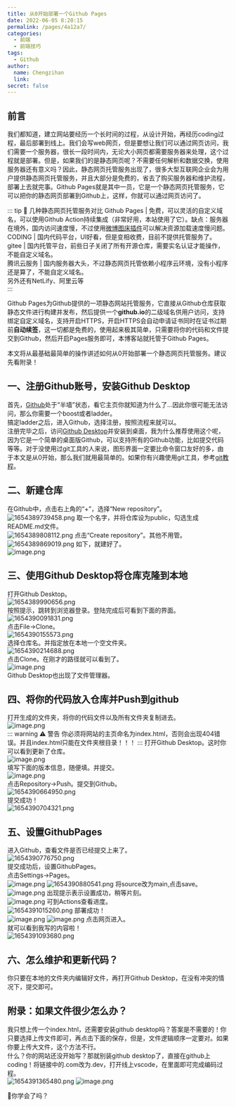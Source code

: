 ```yaml
---
title: 从0开始部署一个Github Pages
date: 2022-06-05 8:20:15
permalink: /pages/4a12a7/
categories:
  - 前端
  - 前端技巧
tags:
  - Github
author: 
  name: Chengzihan
  link: 
secret: false
---
```

## 前言

我们都知道，建立网站要经历一个长时间的过程，从设计开始，再经历coding过程，最后部署到线上。我们会写web网页，但是要想让我们可以通过网页访问，我们需要一个服务器，很长一段时间内，无论大小网页都需要服务器来处理，这个过程就是部署。但是，如果我们的是静态网页呢？不需要任何解析和数据交换，使用服务器还有意义吗？因此，静态网页托管服务出现了，很多大型互联网企业会为用户提供静态网页托管服务，并且大部分是免费的，省去了购买服务器和维护流程，部署上去就完事。Github Pages就是其中一员，它是一个静态网页托管服务，它可以把你的静态网页部署到Github上，这样，你就可以通过网页访问了。

::: tip 🔔 几种静态网页托管服务对比
Github Pages | 免费，可以灵活的自定义域名，可以使用Github Action持续集成（非常好用，本站使用了它）。缺点：服务器在境外，国内访问速度慢，不过使用[微博图床插件](https://chrome.google.com/webstore/detail/%E5%BE%AE%E5%8D%9A%E5%9B%BE%E5%BA%8A/pinjkilghdfhnkibhcangnpmcpdpmehk)可以解决资源加载速度慢问题。  
CODING | 国内代码平台，UI好看，但是变相收费，目前不提供托管服务了。  
gitee  | 国内托管平台，前些日子关闭了所有开源仓库，需要实名认证才能操作，不能自定义域名。  
腾讯云服务 | 国内服务器大头，不过静态网页托管依赖小程序云环境，没有小程序还是算了，不能自定义域名。  
另外还有NetLify、阿里云等  
:::

Github Pages为Github提供的一项静态网站托管服务，它直接从Github仓库获取静态文件进行构建并发布，然后提供一个**github.io**的二级域名供用户访问，支持绑定自定义域名，支持开启HTTPS，开启HTTPS会自动申请证书同时在证书过期前**自动续签**，这一切都是免费的，使用起来极其简单，只需要将你的代码和文件提交到Github，然后开启Pages服务即可，本博客站就托管于Github Pages。  

本文将从最基础最简单的操作讲述如何从0开始部署一个静态网页托管服务。建议先看附录！  

## 一、注册Github账号，安装Github Desktop

首先，[Github](https://github.com)处于“半墙”状态，看它主页你就知道为什么了...因此你很可能无法访问，那么你需要一个boost或者ladder。  
搞定ladder之后，进入Github，选择注册，按照流程来就可以。  
注册完毕之后，访问[Github Desktop](https://desktop.github.com/)并安装到桌面，我为什么推荐使用这个呢，因为它是一个简单的桌面版Github，可以支持所有的Github功能，比如提交代码等等。对于没使用过git工具的人来说，图形界面一定要比命令窗口友好的多，由于本文是从0开始，那么我们就用最简单的。如果你有兴趣使用git工具，参考[git教程](https://zhuanlan.zhihu.com/p/30044692)。  

## 二、新建仓库

在Github中，点击右上角的“+”，选择“New repository”。  
![1654389739458.png](https://jetzihan-img.oss-cn-beijing.aliyuncs.com/blog/img/006SHRs9gy1h2x2pbb2wgj31ha0o44f4.jpg)
取一个名字，并将仓库设为public，勾选生成README.md文件。  
![1654389808112.png](https://jetzihan-img.oss-cn-beijing.aliyuncs.com/blog/img/006SHRs9gy1h2x2qgjiohj31b00oxakn.jpg)
点击“Create repository”。其他不用管。  
![1654389869019.png](https://jetzihan-img.oss-cn-beijing.aliyuncs.com/blog/img/006SHRs9gy1h2x2riszgnj311g0l6tg2.jpg)
如下，就建好了。  
![image.png](https://jetzihan-img.oss-cn-beijing.aliyuncs.com/blog/img/006SHRs9gy1h2x2s7afw3j31h30nf7e8.jpg)

## 三、使用Github Desktop将仓库克隆到本地

打开Github Desktop。  
![1654389990656.png](https://jetzihan-img.oss-cn-beijing.aliyuncs.com/blog/img/006SHRs9gy1h2x2tlkycoj30g10d040q.jpg)  
按照提示，跳转到浏览器登录。登陆完成后可看到下面的界面。  
![1654390091831.png](https://jetzihan-img.oss-cn-beijing.aliyuncs.com/blog/img/006SHRs9gy1h2x2vdlne6j31hc0srtj0.jpg)  
点击File->Clone。  
![1654390155573.png](https://jetzihan-img.oss-cn-beijing.aliyuncs.com/blog/img/006SHRs9gy1h2x2wgooi7j30uj0fswj1.jpg)  
选择仓库名。并指定放在本地一个空文件夹。  
![1654390214688.png](https://jetzihan-img.oss-cn-beijing.aliyuncs.com/blog/img/006SHRs9gy1h2x2xho22rj30xj0m078z.jpg)  
点击Clone。在刚才的路径就可以看到了。  
![image.png](https://jetzihan-img.oss-cn-beijing.aliyuncs.com/blog/img/006SHRs9gy1h2x2y6rvmij30t60fc0x4.jpg)  
Github Desktop也出现了文件管理器。  

## 四、将你的代码放入仓库并Push到github

打开生成的文件夹，将你的代码文件以及所有文件夹复制进去。  
![image.png](https://jetzihan-img.oss-cn-beijing.aliyuncs.com/blog/img/006SHRs9gy1h2x30ueui2j30rs0guq7q.jpg)  
::: warning ⚠ 警告
你必须将网站的主页命名为index.html，否则会出现404错误。并且index.html只能在文件夹根目录！！！
:::
打开Github Desktop。这时你可以看到更新了仓库。  
![image.png](https://jetzihan-img.oss-cn-beijing.aliyuncs.com/blog/img/006SHRs9gy1h2x32q42bxj31hc0stqa3.jpg)  
填写下面的版本信息，随便填。并提交。  
![image.png](https://jetzihan-img.oss-cn-beijing.aliyuncs.com/blog/img/006SHRs9gy1h2x33sn51kj315p0qy7ai.jpg)  
点击Repository->Push。提交到Github。  
![1654390664950.png](https://jetzihan-img.oss-cn-beijing.aliyuncs.com/blog/img/006SHRs9gy1h2x35a82egj30rh0at0wl.jpg)  
提交成功！  
![1654390704321.png](https://jetzihan-img.oss-cn-beijing.aliyuncs.com/blog/img/006SHRs9gy1h2x35zpnbgj30v508uae0.jpg)

## 五、设置GithubPages

进入Github，查看文件是否已经提交上来了。  
![1654390776750.png](https://jetzihan-img.oss-cn-beijing.aliyuncs.com/blog/img/006SHRs9gy1h2x378n0noj31gt0nck2r.jpg)  
提交成功后，设置GithubPages。  
点击Settings->Pages。  
![image.png](https://jetzihan-img.oss-cn-beijing.aliyuncs.com/blog/img/006SHRs9gy1h2x38hyviaj31450fpwln.jpg)
![1654390880541.png](https://jetzihan-img.oss-cn-beijing.aliyuncs.com/blog/img/006SHRs9gy1h2x3911cj7j31cb0n9k1o.jpg)
将source改为main,点击save。  
![image.png](https://jetzihan-img.oss-cn-beijing.aliyuncs.com/blog/img/006SHRs9gy1h2x3a6ji51j311n0dmjwz.jpg)
出现提示表示设置成功，稍等片刻。  
![image.png](https://jetzihan-img.oss-cn-beijing.aliyuncs.com/blog/img/006SHRs9gy1h2x3akibghj311n0k7jz7.jpg)
可到Actions查看进度。  
![1654391015260.png](https://jetzihan-img.oss-cn-beijing.aliyuncs.com/blog/img/006SHRs9gy1h2x3bd1ykxj31gw0kn130.jpg)
部署成功！  
![image.png](https://jetzihan-img.oss-cn-beijing.aliyuncs.com/blog/img/006SHRs9gy1h2x3brh6ghj315f0k144z.jpg)
![image.png](https://jetzihan-img.oss-cn-beijing.aliyuncs.com/blog/img/006SHRs9gy1h2x3c561tyj31350boq6x.jpg)
点击网页进入。  
就可以看到我写的内容啦！  
![1654391093680.png](https://jetzihan-img.oss-cn-beijing.aliyuncs.com/blog/img/006SHRs9gy1h2x3cq0jj1j31d10i4dkn.jpg)

## 六、怎么维护和更新代码？

你只要在本地的文件夹内编辑好文件，再打开Github Desktop，在没有冲突的情况下，提交即可。  

## 附录：如果文件很少怎么办？

我只想上传一个index.htnl，还需要安装github desktop吗？答案是不需要的！你只要选择上传文件即可，再点击下面的保存，但是，文件逻辑顺序一定要对。如果你要上传大文件，这个方法不行。  
什么？你的网站还没开始写？那就别装github desktop了，直接在github上coding！将链接中的.com改为.dev，打开线上vscode，在里面即可完成编码过程。  
![1654391365480.png](https://jetzihan-img.oss-cn-beijing.aliyuncs.com/blog/img/006SHRs9gy1h2x3hfqm5nj317q03hn0o.jpg)
![image.png](https://jetzihan-img.oss-cn-beijing.aliyuncs.com/blog/img/006SHRs9gy1h2x3j9m3pij31hc0shgy1.jpg)

👀你学会了吗？  
